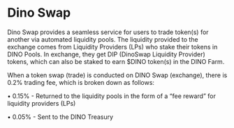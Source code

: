 # Dino Swap

Dino Swap provides a seamless service for users to trade token(s) for another via automated liquidity pools. The liquidity provided to the exchange comes from Liquidity Providers (LPs) who stake their tokens in DINO Pools. In exchange, they get DIP (DinoSwap Liquidity Provider) tokens, which can also be staked to earn $DINO token(s) in the DINO Farm.

When a token swap (trade) is conducted on DINO Swap (exchange), there is 0.2% trading fee, which is broken down as follows:

•	0.15% - Returned to the liquidity pools in the form of a “fee reward” for liquidity providers (LPs)

•	0.05% - Sent to the DINO Treasury
